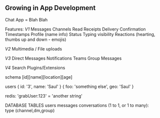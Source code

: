 ## Growing in App Development

Chat App = Blah Blah

Features:
_V1_
Messages
Channels
Read Receipts
Delivery Confirmation
Timestamps
Profile (name info)
Status
Typing visibility
Reactions (hearting, thumbs up and down - emojis)

_V2_
Multimedia / File uploads

_V3_
Direct Messages
Notifications
Teams
Group Messages

_V4_
Search
Plugins/Extensions

schema [id][name][location][age]

users
{
id: '3',
name: 'Saul'
}
{
foo: 'something else',
geo: 'Saul'
}

redis:
'grabUser:123' = 'another string'

DATABASE TABLES
users
messages
conversations (1 to 1, or 1 to many): type (channel,dm,group)
